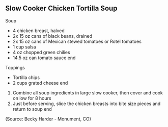 ## Slow Cooker Chicken Tortilla Soup

Soup

- 4 chicken breast, halved
- 2x 15 oz cans of black beans, drained
- 2x 15 oz cans of Mexican stewed tomatoes or Rotel tomatoes
- 1 cup salsa
- 4 oz chopped green chilies
- 14.5 oz can tomato sauce
end

Toppings

- Tortilla chips
- 2 cups grated cheese
end

1. Combine all soup ingredients in large slow cooker, then cover and cook on low for 8 hours
2. Just before serving, slice the chicken breasts into bite size pieces and return to soup
end

(Source: Becky Harder - Monument, CO)